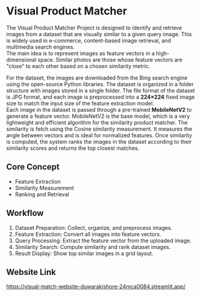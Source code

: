 # Visual Product Matcher


  The Visual Product Matcher Project is designed to identify and retrieve images from a dataset that are visually similar to a given query image. This is widely used in e-commerce, content-based image retrieval, and multimedia search engines.  
The main idea is to represent images as feature vectors in a high-dimensional space. Similar photos are those whose feature vectors are "close" to each other based on a chosen similarity metric.  
  
  
  For the dataset, the images are downloaded from the Bing search engine using the open-source Python libraries. The dataset is organized in a folder structure with images stored in a single folder. The file format of the dataset is JPG format, and each image is preprocessed into a **224×224** fixed image size to match the input size of the feature extraction model.  
  Each image in the dataset is passed through a pre-trained **MobileNetV2** to generate a feature vector. MobileNetV2 is the base model, which is a very lightweight and efficient algorithm for the similarity product matcher.  The similarity is fetch using the Cosine similarity measurement. It measures the angle between vectors and is ideal for normalized features.  Once similarity is computed, the system ranks the images in the dataset according to their similarity scores and returns the top closest matches.
## Core Concept
  - Feature Extraction
  - Similarity Measurement
  - Ranking and Retrieval
## Workflow 
1. Dataset Preparation: Collect, organize, and preprocess images.
2. Feature Extraction: Convert all images into feature vectors.
3. Query Processing: Extract the feature vector from the uploaded image.
4. Similarity Search: Compute similarity and rank dataset images.
5. Result Display: Show top similar images in a grid layout.
## Website Link


https://visual-match-website-duwarakishore-24mca0084.streamlit.app/





